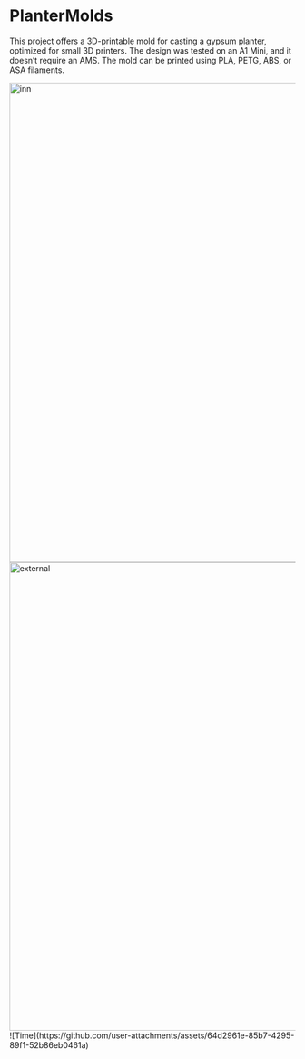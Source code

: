 # PlanterMolds
This project offers a 3D-printable mold for casting a gypsum planter, optimized for small 3D printers. The design was tested on an A1 Mini, and it doesn’t require an AMS. The mold can be printed using PLA, PETG, ABS, or ASA filaments.

<img width="845" alt="inn" src="https://github.com/user-attachments/assets/98ca8278-1711-4753-8d1b-d51690bf893f">

<img width="825" alt="external" src="https://github.com/user-attachments/assets/0e209ac8-2e6a-403c-8075-f4a669142d6e">
![Time](https://github.com/user-attachments/assets/64d2961e-85b7-4295-89f1-52b86eb0461a)
